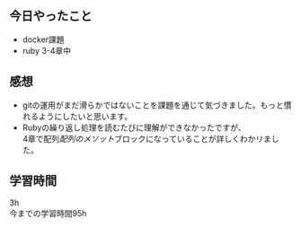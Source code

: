 ## 今日やったこと
- docker課題
- ruby 3-4章中

## 感想
- gitの運用がまだ滑らかではないことを課題を通じて気づきました。もっと慣れるようにしたいと思います。
- Rubyの繰り返し処理を読むたびに理解ができなかったですが、  
4章で配列*配列のメソット*ブロックになっていることが詳しくわかリました。




## 学習時間
3h  
今までの学習時間95h
